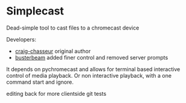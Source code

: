 # Simplecast
Dead-simple tool to cast files to a chromecast device

Developers:
- [craig-chasseur](https://github.com/craig-chasseur/) original author
- [busterbeam](https://github.com/busterbeam/) added finer control and removed server prompts

It depends on pychromecast and allows for terminal based interactive control of media playback.  Or non interactive playback, with a one command start and ignore.

editing back for more clientside git tests
